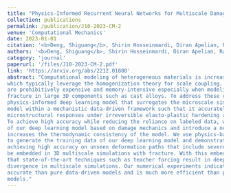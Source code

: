 ```yaml
---
title: "Physics-Informed Recurrent Neural Networks for Multiscale Damage Modeling"
collection: publications
permalink: /publication/J10-2023-CM-2
venue: 'Computational Mechanics'
date: 2023-01-01
citation: '<b>Deng, Shiguang</b>, Shirin Hosseinmardi, Diran Apelian, Ramin Bostanabad. <i>Computational Mechanics</i> (2023), under review.'
authors: '<b>Deng, Shiguang</b>, Shirin Hosseinmardi, Diran Apelian, Ramin Bostanabad'
category: 'journal'
paperurl: '/files/J10-2023-CM-2.pdf'
link: 'https://arxiv.org/abs/2212.01880'
abstract: "Computational modeling of heterogeneous materials is increasingly relying on multiscale simulations
which typically leverage the homogenization theory for scale coupling. Such simulations
are prohibitively expensive and memory-intensive especially when modeling damage and
fracture in large 3D components such as cast alloys. To address these challenges, we develop a
physics-informed deep learning model that surrogates the microscale simulations. We build this
model within a mechanistic data-driven framework such that it accurately predicts the effective
microstructural responses under irreversible elasto-plastic hardening and softening deformations.
To achieve high accuracy while reducing the reliance on labeled data, we design the architecture
of our deep learning model based on damage mechanics and introduce a new loss component that
increases the thermodynamic consistency of the model. We use physics-based reduced-order models
to generate the training data of our deep learning model and demonstrate that, in addition to
achieving high accuracy on unseen deformation paths that include severe softening, the model can
be embedded in 3D multiscale simulations with fracture. With this embedding we also demonstrate
that state-of-the-art techniques such as teacher forcing result in deep learning models that cause
divergence in multiscale simulations. Our numerical experiments indicate that our model is more
accurate than pure data-driven models and is much more efficient than physics-based reduced-order
models."
---
```

